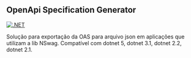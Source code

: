 OpenApi Specification Generator
---

[![.NET](https://github.com/vgrund/openapispecgenerator/actions/workflows/dotnet.yml/badge.svg)](https://github.com/vgrund/openapispecgenerator/actions/workflows/dotnet.yml)

Solução para exportação da OAS para arquivo json em aplicações que utilizam a lib NSwag.
Compatível com dotnet 5, dotnet 3.1, dotnet 2.2, dotnet 2.1.
